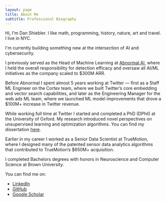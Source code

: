 ```yaml
---
layout: page
title: About Me
subtitle: Professional Biography
---
```

<script>
  (function(i,s,o,g,r,a,m){i['GoogleAnalyticsObject']=r;i[r]=i[r]||function(){
  (i[r].q=i[r].q||[]).push(arguments)},i[r].l=1*new Date();a=s.createElement(o),
  m=s.getElementsByTagName(o)[0];a.async=1;a.src=g;m.parentNode.insertBefore(a,m)
  })(window,document,'script','https://www.google-analytics.com/analytics.js','ga');

  ga('create', 'UA-82391879-1', 'auto');
  ga('send', 'pageview');

</script>

Hi, I'm Dan Shiebler. I like math, programming, history, nature, art and travel. I live in NYC.

I'm currently building something new at the intersection of AI and cybersecurity.

I previously served as the Head of Machine Learning at [Abnormal AI](https://abnormal.ai), where I held the overall responsibility for detection efficacy and oversaw all AI/ML initiatives as the company scaled to $300M ARR.

Before Abnormal I spent almost 5 years working at Twitter — first as a Staff ML Engineer on the Cortex team, where we built Twitter’s core embedding and vector search capabilities, and later as the Engineering Manager for the web ads ML team, where we launched ML model improvements that drove a $100M+ increase in Twitter revenue.

While working full time at Twitter I started and completed a PhD (DPhil) at the University of Oxford. My research introduced novel perspectives on unsupervised learning and optimization algorithms. You can find my dissertation [here](https://ora.ox.ac.uk/objects/uuid:ec72e338-d95e-4bd6-9412-7ac76b7ddc15).

Earlier in my career I worked as a Senior Data Scientist at TrueMotion, where I designed many of the patented sensor data analytics algorithms that contributed to TrueMotion’s $650M+ acquisition.

I completed Bachelors degrees with honors in Neuroscience and Computer Science at Brown University.

You can find me on:
- [LinkedIn](https://www.linkedin.com/in/dan-shiebler-10219b42/)
- [GitHub](https://github.com/dshieble)
- [Google Scholar](https://scholar.google.com/citations?user=J1nlG6EAAAAJ&hl=en)

